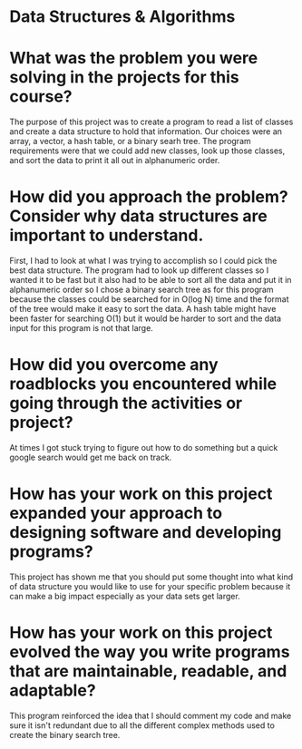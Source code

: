 # Data Structures & Algorithms

# What was the problem you were solving in the projects for this course?
The purpose of this project was to create a program to read a list of classes and create a data structure to hold that information. Our choices were an array, a vector, a hash table, or a binary searh tree. The program requirements were that we could add new classes, look up those classes, and sort the data to print it all out in alphanumeric order.

# How did you approach the problem? Consider why data structures are important to understand.
First, I had to look at what I was trying to accomplish so I could pick the best data structure. The program had to look up different classes so I wanted it to be fast but it also had to be able to sort all the data and put it in alphanumeric order so I chose a binary search tree as for this program because the classes could be searched for in O(log N) time and the format of the tree would make it easy to sort the data. A hash table might have been faster for searching O(1) but it would be harder to sort and the data input for this program is not that large.

# How did you overcome any roadblocks you encountered while going through the activities or project?
At times I got stuck trying to figure out how to do something but a quick google search would get me back on track.

# How has your work on this project expanded your approach to designing software and developing programs?
This project has shown me that you should put some thought into what kind of data structure you would like to use for your specific problem because it can make a big impact especially as your data sets get larger.

# How has your work on this project evolved the way you write programs that are maintainable, readable, and adaptable?
This program reinforced the idea that I should comment my code and make sure it isn't redundant due to all the different complex methods used to create the binary search tree.
